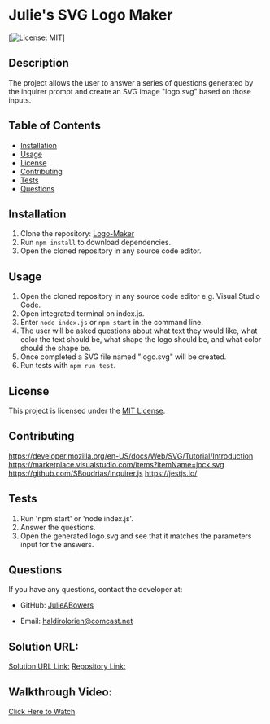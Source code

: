 # Julie's SVG Logo Maker

[![License: MIT](https://img.shields.io/badge/License-MIT-yellow.svg)]

## Description

The project allows the user to answer a series of questions generated by the inquirer prompt and create an SVG image "logo.svg" based on those inputs.

## Table of Contents

- [Installation](#installation)
- [Usage](#usage)
- [License](#license)
- [Contributing](#contributing)
- [Tests](#tests)
- [Questions](#questions)
## Installation

1. Clone the repository: [Logo-Maker](https://julieabowers.github.io/Logo-Maker/)
2. Run `npm install` to download dependencies. 
3. Open the cloned repository in any source code editor.

## Usage

1. Open the cloned repository in any source code editor e.g. Visual Studio Code.
2. Open integrated terminal on index.js.
3. Enter `node index.js` or `npm start` in the command line.
4. The user will be asked questions about what text they would like, what color the text should be, what shape the logo should be, and what color should the shape be.
5. Once completed a SVG file named "logo.svg" will be created.
6. Run tests with `npm run test`.

## License

This project is licensed under the [MIT License](https://opensource.org/licenses/MIT).

## Contributing

<https://developer.mozilla.org/en-US/docs/Web/SVG/Tutorial/Introduction>
<https://marketplace.visualstudio.com/items?itemName=jock.svg>
<https://github.com/SBoudrias/Inquirer.js>
<https://jestjs.io/>

## Tests

1. Run 'npm start' or 'node index.js'. 
2. Answer the questions. 
3. Open the generated logo.svg and see that it matches the parameters input for the answers.

## Questions

If you have any questions, contact the developer at:

- GitHub: [JulieABowers](https://github.com/JulieABowers)

- Email: haldirolorien@comcast.net

## Solution URL:
[Solution URL Link:](https://julieabowers.github.io/Logo-Maker/)
[Repository Link:](https://github.com/JulieABowers/Logo-Maker.git)

## Walkthrough Video:
[Click Here to Watch]()